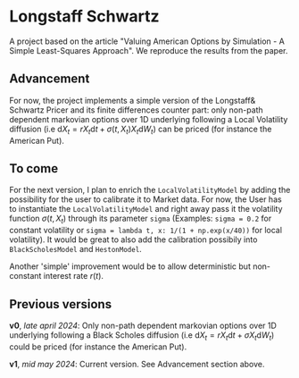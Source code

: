 # Longstaff Schwartz
A project based on the article "Valuing American Options by Simulation - A Simple Least-Squares Approach". We reproduce the results from the paper.

## Advancement
For now, the project implements a simple version of the Longstaff\& Schwartz Pricer and its finite differences counter part: only non-path dependent markovian options over 1D underlying following a Local Volatility diffusion (i.e $\mathrm{d}X_t = rX_t\mathrm{d}t + \sigma(t, X_t) X_t\mathrm{d}W_t$) can be priced (for instance the American Put).

## To come
For the next version, I plan to enrich the `LocalVolatilityModel` by adding the possibility for the user to calibrate it to Market data. For now, the User has to instantiate the `LocalVolatilityModel` and right away pass it the volatility function $\sigma(t, X_t)$ through its parameter `sigma` (Examples: `sigma = 0.2` for constant volatility or `sigma = lambda t, x: 1/(1 + np.exp(x/40))` for local volatility).
It would be great to also add the calibration possibily into `BlackScholesModel` and `HestonModel`.

Another 'simple' improvement would be to allow deterministic but non-constant interest rate $r(t)$.


## Previous versions

**v0**, *late april 2024*: Only non-path dependent markovian options over 1D underlying following a Black Scholes diffusion (i.e $\mathrm{d}X_t = rX_t\mathrm{d}t + \sigma X_t\mathrm{d}W_t$) could be priced (for instance the American Put).

**v1**, *mid may 2024*: Current version. See Advancement section above.
